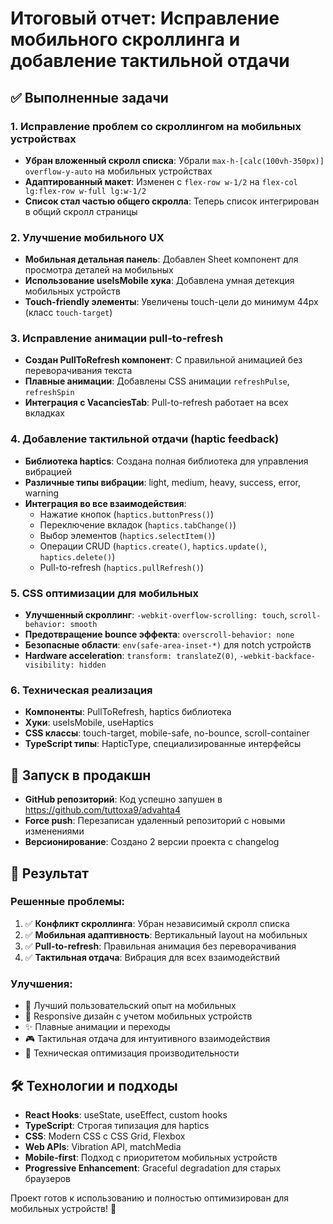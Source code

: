 # Итоговый отчет: Исправление мобильного скроллинга и добавление тактильной отдачи

## ✅ Выполненные задачи

### 1. Исправление проблем со скроллингом на мобильных устройствах
- **Убран вложенный скролл списка**: Убрали `max-h-[calc(100vh-350px)] overflow-y-auto` на мобильных устройствах
- **Адаптированный макет**: Изменен с `flex-row w-1/2` на `flex-col lg:flex-row w-full lg:w-1/2`
- **Список стал частью общего скролла**: Теперь список интегрирован в общий скролл страницы

### 2. Улучшение мобильного UX
- **Мобильная детальная панель**: Добавлен Sheet компонент для просмотра деталей на мобильных
- **Использование useIsMobile хука**: Добавлена умная детекция мобильных устройств
- **Touch-friendly элементы**: Увеличены touch-цели до минимум 44px (класс `touch-target`)

### 3. Исправление анимации pull-to-refresh
- **Создан PullToRefresh компонент**: С правильной анимацией без переворачивания текста
- **Плавные анимации**: Добавлены CSS анимации `refreshPulse`, `refreshSpin`
- **Интеграция с VacanciesTab**: Pull-to-refresh работает на всех вкладках

### 4. Добавление тактильной отдачи (haptic feedback)
- **Библиотека haptics**: Создана полная библиотека для управления вибрацией
- **Различные типы вибрации**: light, medium, heavy, success, error, warning
- **Интеграция во все взаимодействия**:
  - Нажатие кнопок (`haptics.buttonPress()`)
  - Переключение вкладок (`haptics.tabChange()`)
  - Выбор элементов (`haptics.selectItem()`)
  - Операции CRUD (`haptics.create()`, `haptics.update()`, `haptics.delete()`)
  - Pull-to-refresh (`haptics.pullRefresh()`)

### 5. CSS оптимизации для мобильных
- **Улучшенный скроллинг**: `-webkit-overflow-scrolling: touch`, `scroll-behavior: smooth`
- **Предотвращение bounce эффекта**: `overscroll-behavior: none`
- **Безопасные области**: `env(safe-area-inset-*)` для notch устройств
- **Hardware acceleration**: `transform: translateZ(0)`, `-webkit-backface-visibility: hidden`

### 6. Техническая реализация
- **Компоненты**: PullToRefresh, haptics библиотека
- **Хуки**: useIsMobile, useHaptics
- **CSS классы**: touch-target, mobile-safe, no-bounce, scroll-container
- **TypeScript типы**: HapticType, специализированные интерфейсы

## 🚀 Запуск в продакшн
- **GitHub репозиторий**: Код успешно запушен в https://github.com/tuttoxa9/advahta4
- **Force push**: Перезаписан удаленный репозиторий с новыми изменениями
- **Версионирование**: Создано 2 версии проекта с changelog

## 📱 Результат

### Решенные проблемы:
1. ✅ **Конфликт скроллинга**: Убран независимый скролл списка
2. ✅ **Мобильная адаптивность**: Вертикальный layout на мобильных
3. ✅ **Pull-to-refresh**: Правильная анимация без переворачивания
4. ✅ **Тактильная отдача**: Вибрация для всех взаимодействий

### Улучшения:
- 🎯 Лучший пользовательский опыт на мобильных
- 📱 Responsive дизайн с учетом мобильных устройств
- ✨ Плавные анимации и переходы
- 🎮 Тактильная отдача для интуитивного взаимодействия
- 🔧 Техническая оптимизация производительности

## 🛠 Технологии и подходы
- **React Hooks**: useState, useEffect, custom hooks
- **TypeScript**: Строгая типизация для haptics
- **CSS**: Modern CSS с CSS Grid, Flexbox
- **Web APIs**: Vibration API, matchMedia
- **Mobile-first**: Подход с приоритетом мобильных устройств
- **Progressive Enhancement**: Graceful degradation для старых браузеров

Проект готов к использованию и полностью оптимизирован для мобильных устройств! 🎉

